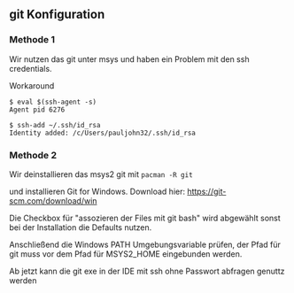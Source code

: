 ## git Konfiguration

### Methode 1

Wir nutzen das git unter msys und haben ein Problem mit den ssh credentials.

Workaround
 
```
$ eval $(ssh-agent -s)
Agent pid 6276

$ ssh-add ~/.ssh/id_rsa
Identity added: /c/Users/pauljohn32/.ssh/id_rsa
```

### Methode 2

Wir deinstallieren das msys2 git mit `pacman -R git`

und installieren Git for Windows.
Download hier: https://git-scm.com/download/win

Die Checkbox für "assozieren der Files mit git bash" wird abgewählt
sonst bei der Installation die Defaults nutzen.

Anschließend die Windows PATH Umgebungsvariable prüfen, der Pfad für git muss vor dem Pfad für MSYS2_HOME eingebunden werden.

Ab jetzt kann die git exe in der IDE mit ssh ohne Passwort abfragen genuttz werden
